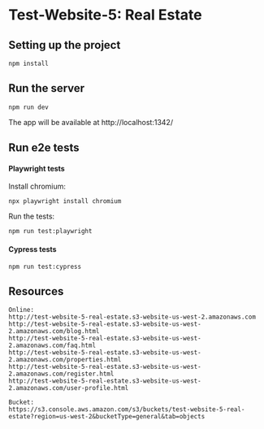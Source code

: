 # Test-Website-5: Real Estate
## Setting up the project
```
npm install
```

## Run the server
```
npm run dev
```
The app will be available at http://localhost:1342/
## Run e2e tests
#### Playwright tests
Install chromium:
```
npx playwright install chromium
```
Run the tests:
```
npm run test:playwright
```

#### Cypress tests
```
npm run test:cypress
```

## Resources
```
Online:
http://test-website-5-real-estate.s3-website-us-west-2.amazonaws.com
http://test-website-5-real-estate.s3-website-us-west-2.amazonaws.com/blog.html
http://test-website-5-real-estate.s3-website-us-west-2.amazonaws.com/faq.html
http://test-website-5-real-estate.s3-website-us-west-2.amazonaws.com/properties.html
http://test-website-5-real-estate.s3-website-us-west-2.amazonaws.com/register.html
http://test-website-5-real-estate.s3-website-us-west-2.amazonaws.com/user-profile.html

```

```
Bucket:
https://s3.console.aws.amazon.com/s3/buckets/test-website-5-real-estate?region=us-west-2&bucketType=general&tab=objects
```
